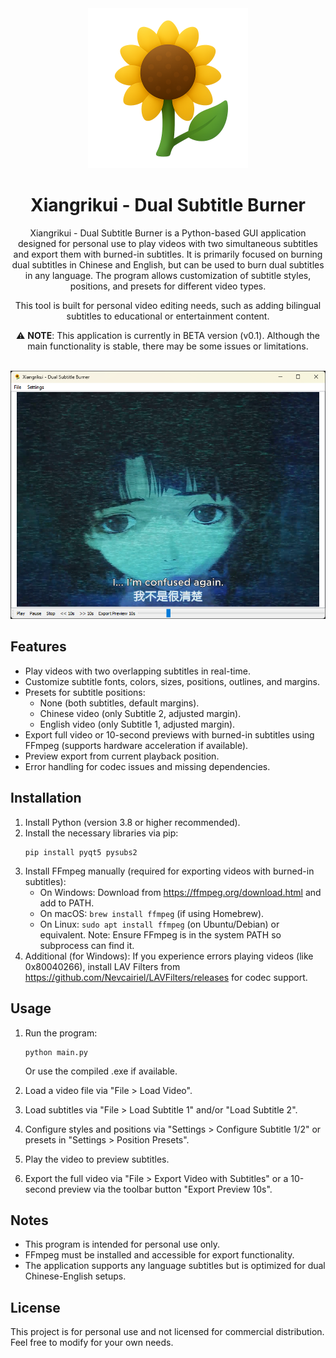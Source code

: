 <div align="center">
  <img src="./assets/img/icon.png" alt="Caniche TXT Aligner" width="256">
</div>

<h1 align="center">Xiangrikui - Dual Subtitle Burner</h1>

<div align="center">
  Xiangrikui - Dual Subtitle Burner is a Python-based GUI application designed for personal use to play videos with two simultaneous subtitles and export them with burned-in subtitles. It is primarily focused on burning dual subtitles in Chinese and English, but can be used to burn dual subtitles in any language. The program allows customization of subtitle styles, positions, and presets for different video types.

This tool is built for personal video editing needs, such as adding bilingual subtitles to educational or entertainment content.

⚠️ **NOTE**: This application is currently in BETA version (v0.1). Although the main functionality is stable, there may be some issues or limitations.
</div>
<br>
<div align="center">
  <img src="./assets/img/screenshot.png" alt="Kindle Screensaver Converter GUI screenshot" width="550">
</div>




## Features

- Play videos with two overlapping subtitles in real-time.
- Customize subtitle fonts, colors, sizes, positions, outlines, and margins.
- Presets for subtitle positions:
  - None (both subtitles, default margins).
  - Chinese video (only Subtitle 2, adjusted margin).
  - English video (only Subtitle 1, adjusted margin).
- Export full video or 10-second previews with burned-in subtitles using FFmpeg (supports hardware acceleration if available).
- Preview export from current playback position.
- Error handling for codec issues and missing dependencies.

## Installation

1. Install Python (version 3.8 or higher recommended).
2. Install the necessary libraries via pip:
   ```
   pip install pyqt5 pysubs2
   ```
3. Install FFmpeg manually (required for exporting videos with burned-in subtitles):
   - On Windows: Download from https://ffmpeg.org/download.html and add to PATH.
   - On macOS: `brew install ffmpeg` (if using Homebrew).
   - On Linux: `sudo apt install ffmpeg` (on Ubuntu/Debian) or equivalent.
   Note: Ensure FFmpeg is in the system PATH so subprocess can find it.
4. Additional (for Windows): If you experience errors playing videos (like 0x80040266), install LAV Filters from https://github.com/Nevcairiel/LAVFilters/releases for codec support.

## Usage

1. Run the program:
   ```
   python main.py
   ```
   Or use the compiled .exe if available.

2. Load a video file via "File > Load Video".
3. Load subtitles via "File > Load Subtitle 1" and/or "Load Subtitle 2".
4. Configure styles and positions via "Settings > Configure Subtitle 1/2" or presets in "Settings > Position Presets".
5. Play the video to preview subtitles.
6. Export the full video via "File > Export Video with Subtitles" or a 10-second preview via the toolbar button "Export Preview 10s".

## Notes

- This program is intended for personal use only.
- FFmpeg must be installed and accessible for export functionality.
- The application supports any language subtitles but is optimized for dual Chinese-English setups.

## License

This project is for personal use and not licensed for commercial distribution. Feel free to modify for your own needs.